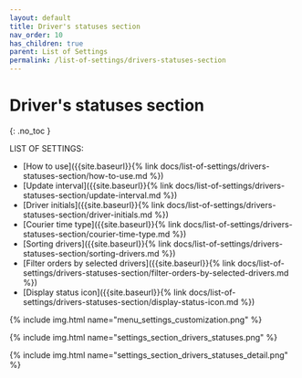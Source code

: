 ```yaml
---
layout: default
title: Driver's statuses section
nav_order: 10
has_children: true
parent: List of Settings
permalink: /list-of-settings/drivers-statuses-section
---
```


# Driver's statuses section
{: .no_toc }

LIST OF SETTINGS:
- [How to use]({{site.baseurl}}{% link docs/list-of-settings/drivers-statuses-section/how-to-use.md %})
- [Update interval]({{site.baseurl}}{% link docs/list-of-settings/drivers-statuses-section/update-interval.md %})
- [Driver initials]({{site.baseurl}}{% link docs/list-of-settings/drivers-statuses-section/driver-initials.md %})
- [Courier time type]({{site.baseurl}}{% link docs/list-of-settings/drivers-statuses-section/courier-time-type.md %})
- [Sorting drivers]({{site.baseurl}}{% link docs/list-of-settings/drivers-statuses-section/sorting-drivers.md %})
- [Filter orders by selected drivers]({{site.baseurl}}{% link docs/list-of-settings/drivers-statuses-section/filter-orders-by-selected-drivers.md %})
- [Display status icon]({{site.baseurl}}{% link docs/list-of-settings/drivers-statuses-section/display-status-icon.md %})

{% include img.html name="menu_settings_customization.png" %}

{% include img.html name="settings_section_drivers_statuses.png" %}

{% include img.html name="settings_section_drivers_statuses_detail.png" %}